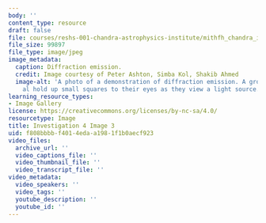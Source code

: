 ```yaml
---
body: ''
content_type: resource
draft: false
file: courses/reshs-001-chandra-astrophysics-institute/mithfh_chandra_inv4_df_em.jpg
file_size: 99897
file_type: image/jpeg
image_metadata:
  caption: Diffraction emission.
  credit: Image courtesy of Peter Ashton, Simba Kol, Shakib Ahmed
  image-alt: 'A photo of a demonstration of diffraction emission. A group of people
    al hold up small squares to their eyes as they view a light source. '
learning_resource_types:
- Image Gallery
license: https://creativecommons.org/licenses/by-nc-sa/4.0/
resourcetype: Image
title: Investigation 4 Image 3
uid: f808bbbb-f401-4eda-a198-1f1b0aecf923
video_files:
  archive_url: ''
  video_captions_file: ''
  video_thumbnail_file: ''
  video_transcript_file: ''
video_metadata:
  video_speakers: ''
  video_tags: ''
  youtube_description: ''
  youtube_id: ''
---
```

